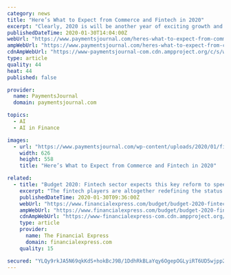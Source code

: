 ```yaml
---
category: news
title: "Here’s What to Expect from Commerce and Fintech in 2020"
excerpt: "Clearly, 2020 is will be another year of exciting growth and development for commerce and fintech. Consumer demands and preferences are pushing the industry to evolve, and the ongoing development of technology like AI, widespread cloud adoption, and other new initiatives will allow financial institutions, fintechs, and retailers to keep up."
publishedDateTime: 2020-01-30T14:04:00Z
webUrl: "https://www.paymentsjournal.com/heres-what-to-expect-from-commerce-and-fintech-in-2020/"
ampWebUrl: "https://www.paymentsjournal.com/heres-what-to-expect-from-commerce-and-fintech-in-2020/amp/"
cdnAmpWebUrl: "https://www-paymentsjournal-com.cdn.ampproject.org/c/s/www.paymentsjournal.com/heres-what-to-expect-from-commerce-and-fintech-in-2020/amp/"
type: article
quality: 44
heat: 44
published: false

provider:
  name: PaymentsJournal
  domain: paymentsjournal.com

topics:
  - AI
  - AI in Finance

images:
  - url: "https://www.paymentsjournal.com/wp-content/uploads/2020/01/financial-technology-isometric-set_1284-23498.jpg"
    width: 626
    height: 558
    title: "Here’s What to Expect from Commerce and Fintech in 2020"

related:
  - title: "Budget 2020: Fintech sector expects this key reform to speed up digital payments in India"
    excerpt: "The fintech players are altogether redefining the status quo of the financial services ... to customers in remote locations aiding in cutting down the costs significantly with the use of face-matching software and AI. India is fast becoming a digital economy. The need of the hour is awareness of digital payments in every nook and corner of ..."
    publishedDateTime: 2020-01-30T09:36:00Z
    webUrl: "https://www.financialexpress.com/budget/budget-2020-fintech-sector-expects-this-key-reform-to-speed-up-digital-payments-in-india/1839195/"
    ampWebUrl: "https://www.financialexpress.com/budget/budget-2020-fintech-sector-expects-this-key-reform-to-speed-up-digital-payments-in-india/1839195/lite/"
    cdnAmpWebUrl: "https://www-financialexpress-com.cdn.ampproject.org/c/s/www.financialexpress.com/budget/budget-2020-fintech-sector-expects-this-key-reform-to-speed-up-digital-payments-in-india/1839195/lite/"
    type: article
    provider:
      name: The Financial Express
      domain: financialexpress.com
    quality: 15

secured: "YLQy9rkJA5N69qkKdS+hokBcJ9B/1DdhRkBLaYqy6OgepOGLyiRT6UD5wjpp2as4WmQ/qFdvn1Vnm4wnf1DTwGEJwEsXrV5/O95tPsLYiglod8nVuiKsSyroN5shQWYBg2xWyh+9gGYciYFi2V+6pA3cDud9PQ+dvygCnjYvpTsDK8rV0+WLRRt7+iWjERDvv4Qg0MTaClEwkT1UjlRg5UwPpGH/P46kkY5nh1f0Zisb47U9gHCvY8gzjZkFLJSOivoI8Fftc0VxzgRXqb4VJKf73KEBK0HcwCO4LbJp1EZWFQQXlltPcG+tXJlTsBcxxvlgvlyzOh4nK1DszItFXkiq2cajh+7ezZsSMerFwbcKURhd1on5YFt0/od6JI3vLAVHMa5AcZTHncJx/UinSZPmF2udfHBeBIhoJTIf0aAEbkWyWrSgtfmZwAhGQ+F+dDln6l0qvXkcZqZtunWRomuhiLsFMOce7e0580sD0bo=;h7YTKNwHPJTXa/tv9nTlvQ=="
---
```


